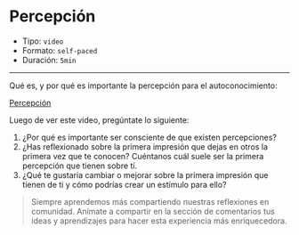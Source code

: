 # Percepción

* Tipo: `video`
* Formato: `self-paced`
* Duración: `5min`

***
Qué es, y por qué es importante la percepción para el autoconocimiento:

[Percepción](https://vimeo.com/467945659)

Luego de ver este video, pregúntate lo siguiente:

1. ¿Por qué es importante ser consciente de que existen percepciones?
2. ¿Has reflexionado sobre la primera impresión que dejas en otros la primera
vez que te conocen? Cuéntanos cuál suele ser la primera percepción que tienen
sobre tí.
3. ¿Qué te gustaría cambiar o mejorar sobre la primera impresión que tienen de
ti y cómo podrías crear un estímulo para ello?

> Siempre aprendemos más compartiendo nuestras reflexiones en comunidad.
Anímate a compartir en la sección de comentarios tus ideas y aprendizajes
para hacer esta experiencia más enriquecedora.
